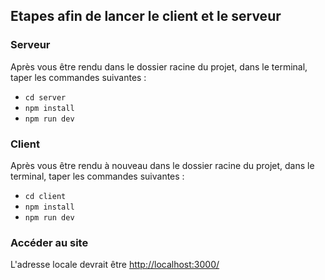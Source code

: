 ## Etapes afin de lancer le client et le serveur

### Serveur

Après vous être rendu dans le dossier racine du projet, dans le terminal, taper les commandes suivantes :

- `cd server`
- `npm install`
- `npm run dev`

### Client

Après vous être rendu à nouveau dans le dossier racine du projet, dans le terminal, taper les commandes suivantes :

- `cd client`
- `npm install`
- `npm run dev`

### Accéder au site

L'adresse locale devrait être [http://localhost:3000/](http://localhost:3000/)